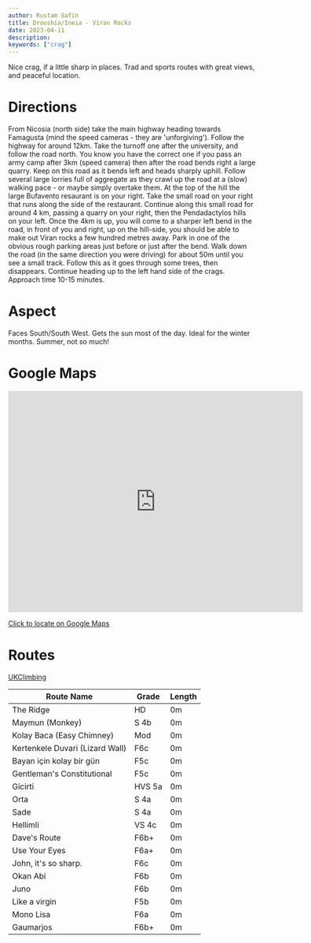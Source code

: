 ```yaml
---
author: Rustam Safin
title: Droushia/Ineia - Viran Rocks
date: 2023-04-11
description:
keywords: ["crag"]
---
```


Nice crag, if a little sharp in places. Trad and sports routes with great views, and peaceful location.

# Directions

From Nicosia (north side) take the main highway heading towards Famagusta (mind the speed cameras - they are 'unforgiving'). Follow the highway for around 12km. Take the turnoff one after the university, and follow the road north. You know you have the correct one if you pass an army camp after 3km (speed camera) then after the road bends right a large quarry. Keep on this road as it bends left and heads sharply uphill. Follow several large lorries full of aggregate as they crawl up the road at a (slow) walking pace - or maybe simply overtake them. At the top of the hill the large Bufavento resaurant is on your right. Take the small road on your right that runs along the side of the restaurant. Continue along this small road for around 4 km, passing a quarry on your right, then the Pendadactylos hills on your left. Once the 4km is up, you will come to a sharper left bend in the road, in front of you and right, up on the hill-side, you should be able to make out Viran rocks a few hundred metres away. Park in one of the obvious rough parking areas just before or just after the bend. Walk down the road (in the same direction you were driving) for about 50m until you see a small track. Follow this as it goes through some trees, then disappears. Continue heading up to the left hand side of the crags. Approach time 10-15 minutes.

# Aspect

Faces South/South West. Gets the sun most of the day. Ideal for the winter months. Summer, not so much!

# Google Maps

<iframe src="https://www.google.com/maps/embed?pb=!1m17!1m12!1m3!1d4219.547913875489!2d33.486752315247955!3d35.28367998028884!2m3!1f0!2f0!3f0!3m2!1i1024!2i768!4f13.1!3m2!1m1!2zMzXCsDE3JzAxLjMiTiAzM8KwMjknMjAuMiJF!5e1!3m2!1sen!2s!4v1681206315501!5m2!1sen!2s" width="600" height="450" style="border:0;" allowfullscreen="" loading="lazy" referrerpolicy="no-referrer-when-downgrade"></iframe>

[Click to locate on Google Maps](https://goo.gl/maps/1K211UJ1TwNmogiV9)

# Routes

[UKClimbing](https://www.ukclimbing.com/logbook/crags/viran_rocks-15620/#topos)

| Route Name                      | Grade  | Length |
| ------------------------------- | ------ | ------ |
| The Ridge                       | HD     | 0m     |
| Maymun (Monkey)                 | S 4b   | 0m     |
| Kolay Baca (Easy Chimney)       | Mod    | 0m     |
| Kertenkele Duvari (Lizard Wall) | F6c    | 0m     |
| Bayan için kolay bir gün        | F5c    | 0m     |
| Gentleman's Constitutional      | F5c    | 0m     |
| Gicirti                         | HVS 5a | 0m     |
| Orta                            | S 4a   | 0m     |
| Sade                            | S 4a   | 0m     |
| Hellimli                        | VS 4c  | 0m     |
| Dave's Route                    | F6b+   | 0m     |
| Use Your Eyes                   | F6a+   | 0m     |
| John, it's so sharp.            | F6c    | 0m     |
| Okan Abi                        | F6b    | 0m     |
| Juno                            | F6b    | 0m     |
| Like a virgin                   | F5b    | 0m     |
| Mono Lisa                       | F6a    | 0m     |
| Gaumarjos                       | F6b+   | 0m     |
